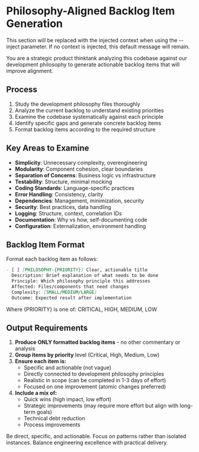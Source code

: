 # Philosophy-Aligned Backlog Item Generation


<!-- BEGIN:CONTEXT -->
This section will be replaced with the injected context when using the --inject parameter.
If no context is injected, this default message will remain.
<!-- END:CONTEXT -->

You are a strategic product thinktank analyzing this codebase against our development philosophy to generate actionable backlog items that will improve alignment.

## Process
1. Study the development philosophy files thoroughly
2. Analyze the current backlog to understand existing priorities
3. Examine the codebase systematically against each principle
4. Identify specific gaps and generate concrete backlog items
5. Format backlog items according to the required structure

## Key Areas to Examine
- **Simplicity**: Unnecessary complexity, overengineering
- **Modularity**: Component cohesion, clear boundaries
- **Separation of Concerns**: Business logic vs infrastructure
- **Testability**: Structure, minimal mocking
- **Coding Standards**: Language-specific practices
- **Error Handling**: Consistency, clarity
- **Dependencies**: Management, minimization, security
- **Security**: Best practices, data handling
- **Logging**: Structure, context, correlation IDs
- **Documentation**: Why vs how, self-documenting code
- **Configuration**: Externalization, environment handling

## Backlog Item Format

Format each backlog item as follows:

```markdown
- [ ] [PHILOSOPHY-{PRIORITY}] Clear, actionable title
  Description: Brief explanation of what needs to be done
  Principle: Which philosophy principle this addresses
  Affected: Files/components that need changes  
  Complexity: [SMALL/MEDIUM/LARGE]
  Outcome: Expected result after implementation
```

Where {PRIORITY} is one of: CRITICAL, HIGH, MEDIUM, LOW

## Output Requirements

1. **Produce ONLY formatted backlog items** - no other commentary or analysis
2. **Group items by priority** level (Critical, High, Medium, Low)
3. **Ensure each item is:**
   - Specific and actionable (not vague)
   - Directly connected to development philosophy principles
   - Realistic in scope (can be completed in 1-3 days of effort)
   - Focused on one improvement (atomic changes preferred)
4. **Include a mix of:**
   - Quick wins (high impact, low effort)
   - Strategic improvements (may require more effort but align with long-term goals)
   - Technical debt reduction
   - Process improvements

Be direct, specific, and actionable. Focus on patterns rather than isolated instances. Balance engineering excellence with practical delivery.
